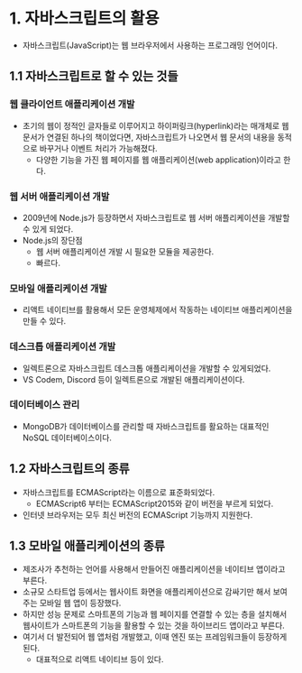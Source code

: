 # 1. 자바스크립트의 활용
- 자바스크립트(JavaScript)는 웹 브라우저에서 사용하는 프로그래밍 언어이다.

## 1.1 자바스크립트로 할 수 있는 것들
### 웹 클라이언트 애플리케이션 개발
- 초기의 웹이 정적인 글자들로 이루어지고 하이퍼링크(hyperlink)라는 매개체로 웹 문서가 연결된 하나의 책이었다면, 자바스크립트가 나오면서 웹 문서의 내용을 동적으로 바꾸거나 이벤트 처리가 가능해졌다.
	- 다양한 기능을 가진 웹 페이지를 웹 애플리케이션(web application)이라고 한다.

### 웹 서버 애플리케이션 개발
- 2009년에 Node.js가 등장하면서 자바스크립트로 웹 서버 애플리케이션을 개발할 수 있게 되었다.
- Node.js의 장단점
	- 웹 서버 애플리케이션 개발 시 필요한 모듈을 제공한다.
	- 빠르다.

### 모바일 애플리케이션 개발
- 리액트 네이티브를 활용해서 모든 운영체제에서 작동하는 네이티브 애플리케이션을 만들 수 있다.

### 데스크톱 애플리케이션 개발
- 일렉트론으로 자바스크립트 데스크톱 애플리케이션을 개발할 수 있게되었다.
- VS Codem, Discord 등이 일렉트론으로 개발된 애플리케이션이다.

### 데이터베이스 관리
- MongoDB가 데이터베이스를 관리할 때 자바스크립트를 활요하는 대표적인 NoSQL 데이터베이스이다.

## 1.2 자바스크립트의 종류
- 자바스크립트를 ECMAScript라는 이름으로 표준화되었다.
	- ECMAScript6 부터는 ECMAScript2015와 같이 버전을 부르게 되었다.
- 인터넷 브라우저는 모두 최신 버전의 ECMAScript 기능까지 지원한다.

## 1.3 모바일 애플리케이션의 종류
- 제조사가 추천하는 언어를 사용해서 만들어진 애플리케이션을 네이티브 앱이라고 부른다.
- 소규모 스타트업 등에서는 웹사이트 화면을 애플리케이션으로 감싸기만 해서 보여주는 모바일 웹 앱이 등장했다.
- 하지만 성능 문제로 스마트폰의 기능과 웹 페이지를 연결할 수 있는 층을 설치해서 웹사이트가 스마트폰의 기능을 활용할 수 있는 것을 하이브리드 앱이라고 부른다.
- 여기서 더 발전되어 웹 앱처럼 개발했고, 이때 엔진 또는 프레임워크들이 등장하게 된다.
	- 대표적으로 리액트 네이티브 등이 있다.